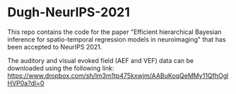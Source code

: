 # Dugh-NeurIPS-2021
This repo contains the code for the paper "Efficient hierarchical Bayesian inference for spatio-temporal regression models in neuroimaging" that has been accepted to NeurIPS 2021. 

The auditory and visual evoked field (AEF and VEF) data can be downloaded using the following link: https://www.dropbox.com/sh/lm3m1tp475kxwjm/AABuKoqQeMMy11QfhOglHVP0a?dl=0
